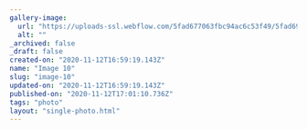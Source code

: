 ```yaml
---
gallery-image:
  url: "https://uploads-ssl.webflow.com/5fad677063fbc94ac6c53f49/5fad69e515ab1c7e408bbd77_10.jpg"
  alt: ""
_archived: false
_draft: false
created-on: "2020-11-12T16:59:19.143Z"
name: "Image 10"
slug: "image-10"
updated-on: "2020-11-12T16:59:19.143Z"
published-on: "2020-11-12T17:01:10.736Z"
tags: "photo"
layout: "single-photo.html"
---
```



